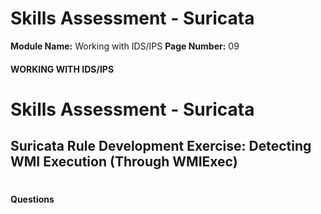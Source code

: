 <!--
 // Platform: Academy
// URL: https://academy.hackthebox.com/module/226/section/2418
// Platform Version: V1
// Module ID: 226
// Module Name: Working with IDS/IPS
// Module Difficulty: Medium
// Section ID: 2418
// Section Title: Skills Assessment - Suricata
// Page Title: Hack The Box - Academy
// Page Number: 09
-->

# Skills Assessment - Suricata

**Module Name:** Working with IDS/IPS **Page Number:** 09

#### 

#### WORKING WITH IDS/IPS

# Skills Assessment - Suricata

## Suricata Rule Development Exercise: Detecting WMI Execution (Through WMIExec)

# 

# 

#### Questions

####